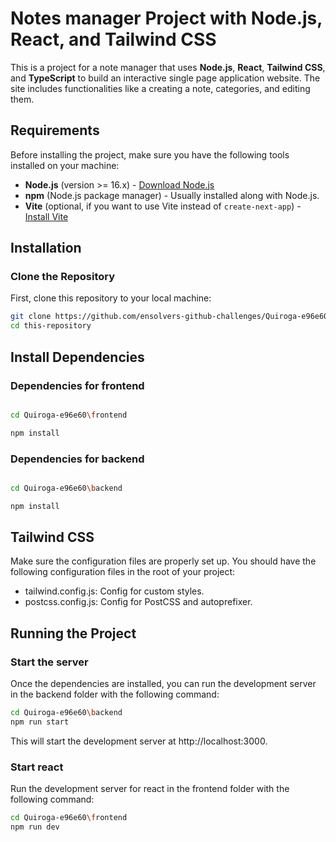 # Notes manager Project with Node.js, React, and Tailwind CSS

This is a project for a note manager that uses **Node.js**, **React**, **Tailwind CSS**, and **TypeScript** to build an interactive single page application website. The site includes functionalities like a creating a note, categories, and editing them.

## Requirements

Before installing the project, make sure you have the following tools installed on your machine:

- **Node.js** (version >= 16.x) - [Download Node.js](https://nodejs.org/)
- **npm** (Node.js package manager) - Usually installed along with Node.js.
- **Vite** (optional, if you want to use Vite instead of `create-next-app`) - [Install Vite](https://vitejs.dev/)

## Installation

### Clone the Repository

First, clone this repository to your local machine:

```bash
git clone https://github.com/ensolvers-github-challenges/Quiroga-e96e60.git
cd this-repository
```
## Install Dependencies

### Dependencies for frontend
```bash

cd Quiroga-e96e60\frontend

npm install
```

### Dependencies for backend
```bash

cd Quiroga-e96e60\backend

npm install
```

## Tailwind CSS

Make sure the configuration files are properly set up. You should have the following configuration files in the root of your project:

- tailwind.config.js: Config for custom styles.
- postcss.config.js: Config for PostCSS and autoprefixer.

## Running the Project

### Start the server
Once the dependencies are installed, you can run the development server in the backend folder with the following command:
```bash
cd Quiroga-e96e60\backend
npm run start
```
This will start the development server at http://localhost:3000.

### Start react
Run the development server for react in the frontend folder with the following command:
```bash
cd Quiroga-e96e60\frontend
npm run dev
```




